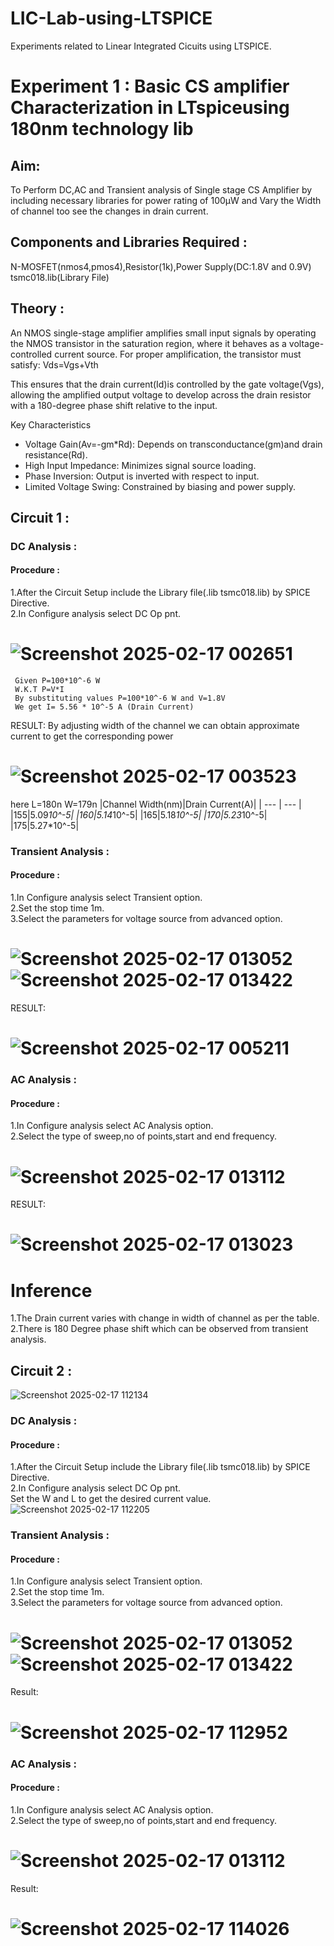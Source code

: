 # LIC-Lab-using-LTSPICE
Experiments related to  Linear Integrated Cicuits using LTSPICE.
# Experiment 1 : Basic CS amplifier Characterization in LTspiceusing 180nm technology lib
## Aim:
 To Perform DC,AC and Transient analysis of Single stage CS Amplifier by including necessary libraries for power rating of 100µW and Vary the Width of channel too see the changes in drain current.
## Components and Libraries Required :
 N-MOSFET(nmos4,pmos4),Resistor(1k),Power Supply(DC:1.8V and 0.9V)
 tsmc018.lib(Library File)
## Theory :
An NMOS single-stage amplifier amplifies small input signals by operating the NMOS transistor in the saturation region, where it behaves as a voltage-controlled current source. For proper amplification, the transistor must satisfy:
                          Vds=Vgs+Vth

This ensures that the drain current(Id)is controlled by the gate voltage(Vgs), allowing the amplified output voltage to develop across the drain resistor with a 180-degree phase shift relative to the input.  

Key Characteristics  
- Voltage Gain(Av=-gm*Rd): Depends on transconductance(gm)and drain resistance(Rd).  
- High Input Impedance: Minimizes signal source loading.  
- Phase Inversion: Output is inverted with respect to input.  
- Limited Voltage Swing: Constrained by biasing and power supply.  

## Circuit 1 :
### DC Analysis :
#### Procedure :
 1.After the Circuit Setup include the Library file(.lib tsmc018.lib) by SPICE Directive.</br>
 2.In Configure analysis select DC Op pnt.</br>
# ![Screenshot 2025-02-17 002651](https://github.com/user-attachments/assets/aceec8d5-e15d-4e72-a09b-644c3062df0b)
     Given P=100*10^-6 W
     W.K.T P=V*I
     By substituting values P=100*10^-6 W and V=1.8V
     We get I= 5.56 * 10^-5 A (Drain Current)
RESULT:
By adjusting width of the channel we can obtain approximate current to get the corresponding power
# ![Screenshot 2025-02-17 003523](https://github.com/user-attachments/assets/8f884108-93b7-44c6-b45b-501a34d9c882)
 here
 L=180n W=179n
 |Channel Width(nm)|Drain Current(A)|
 | --- | --- |
 |155|5.09*10^-5|
 |160|5.14*10^-5|
 |165|5.18*10^-5|
 |170|5.23*10^-5|
 |175|5.27*10^-5|

### Transient Analysis :
#### Procedure :
1.In Configure analysis select Transient option.</br>
2.Set the stop time 1m.</br>
3.Select the parameters for voltage source from advanced option.</br>
# ![Screenshot 2025-02-17 013052](https://github.com/user-attachments/assets/37eba255-e3ae-49cb-b985-38add0cfa925) ![Screenshot 2025-02-17 013422](https://github.com/user-attachments/assets/3ff82d34-b0b4-4c94-888c-eb1d506760e1)


RESULT:
# ![Screenshot 2025-02-17 005211](https://github.com/user-attachments/assets/8d313ba9-1aa7-4e81-b5ad-a4c455db8b8f)

### AC Analysis :
#### Procedure :
1.In Configure analysis select AC Analysis option.</br>
2.Select the type of sweep,no of points,start and end frequency.</br>

# ![Screenshot 2025-02-17 013112](https://github.com/user-attachments/assets/e9b350e0-313b-4263-9d43-4153bcbae47b)

RESULT:
# ![Screenshot 2025-02-17 013023](https://github.com/user-attachments/assets/f3f27e1c-ad2f-4e0a-8044-b3e394b792bf)

# Inference
1.The Drain current varies with change in width of channel as per the table.</br>
2.There is 180 Degree phase shift which can be observed  from transient analysis.</br>

## Circuit 2 :
![Screenshot 2025-02-17 112134](https://github.com/user-attachments/assets/98bf0839-9f83-4efa-81ee-302498d6793f)
### DC Analysis :
#### Procedure :
 1.After the Circuit Setup include the Library file(.lib tsmc018.lib) by SPICE Directive.</br>
 2.In Configure analysis select DC Op pnt.</br>
 Set the W and L to get the desired current value.
 ![Screenshot 2025-02-17 112205](https://github.com/user-attachments/assets/6e104b65-7f21-4f97-8fb1-0e87738de37c)

 ### Transient Analysis :
#### Procedure :
1.In Configure analysis select Transient option.</br>
2.Set the stop time 1m.</br>
3.Select the parameters for voltage source from advanced option.</br>
# ![Screenshot 2025-02-17 013052](https://github.com/user-attachments/assets/37eba255-e3ae-49cb-b985-38add0cfa925) ![Screenshot 2025-02-17 013422](https://github.com/user-attachments/assets/3ff82d34-b0b4-4c94-888c-eb1d506760e1)
Result:
# ![Screenshot 2025-02-17 112952](https://github.com/user-attachments/assets/6a54dd72-720d-4de7-a183-404bdd5a753f)

### AC Analysis :
#### Procedure :
1.In Configure analysis select AC Analysis option.</br>
2.Select the type of sweep,no of points,start and end frequency.</br>

# ![Screenshot 2025-02-17 013112](https://github.com/user-attachments/assets/e9b350e0-313b-4263-9d43-4153bcbae47b)
Result:
# ![Screenshot 2025-02-17 114026](https://github.com/user-attachments/assets/486a79f4-e0f4-4a8d-b81b-812c1359169e)

